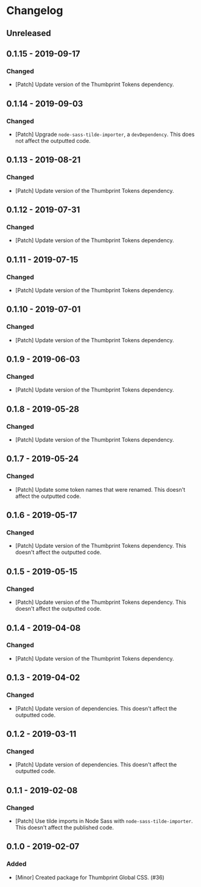 # Changelog

## Unreleased

## 0.1.15 - 2019-09-17

### Changed

-   [Patch] Update version of the Thumbprint Tokens dependency.

## 0.1.14 - 2019-09-03

### Changed

-   [Patch] Upgrade `node-sass-tilde-importer`, a `devDependency`. This does not affect the outputted code.

## 0.1.13 - 2019-08-21

### Changed

-   [Patch] Update version of the Thumbprint Tokens dependency.

## 0.1.12 - 2019-07-31

### Changed

-   [Patch] Update version of the Thumbprint Tokens dependency.

## 0.1.11 - 2019-07-15

### Changed

-   [Patch] Update version of the Thumbprint Tokens dependency.

## 0.1.10 - 2019-07-01

### Changed

-   [Patch] Update version of the Thumbprint Tokens dependency.

## 0.1.9 - 2019-06-03

### Changed

-   [Patch] Update version of the Thumbprint Tokens dependency.

## 0.1.8 - 2019-05-28

### Changed

-   [Patch] Update version of the Thumbprint Tokens dependency.

## 0.1.7 - 2019-05-24

### Changed

-   [Patch] Update some token names that were renamed. This doesn't affect the outputted code.

## 0.1.6 - 2019-05-17

### Changed

-   [Patch] Update version of the Thumbprint Tokens dependency. This doesn't affect the outputted code.

## 0.1.5 - 2019-05-15

### Changed

-   [Patch] Update version of the Thumbprint Tokens dependency. This doesn't affect the outputted code.

## 0.1.4 - 2019-04-08

### Changed

-   [Patch] Update version of the Thumbprint Tokens dependency.

## 0.1.3 - 2019-04-02

### Changed

-   [Patch] Update version of dependencies. This doesn't affect the outputted code.

## 0.1.2 - 2019-03-11

### Changed

-   [Patch] Update version of dependencies. This doesn't affect the outputted code.

## 0.1.1 - 2019-02-08

### Changed

-   [Patch] Use tilde imports in Node Sass with `node-sass-tilde-importer`. This doesn't affect the published code.

## 0.1.0 - 2019-02-07

### Added

-   [Minor] Created package for Thumbprint Global CSS. (#36)
